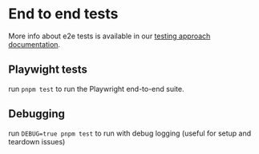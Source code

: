 # End to end tests

More info about e2e tests is available in our [testing approach documentation](https://github.com/theopensystemslab/planx-new/blob/main/doc/architecture/decisions/0003-testing-approach.md).

## Playwight tests

run `pnpm test` to run the Playwright end-to-end suite.

## Debugging

run `DEBUG=true pnpm test` to run with debug logging (useful for setup and teardown issues)

